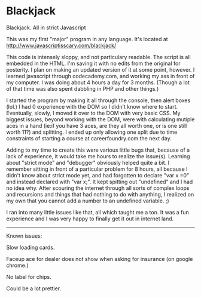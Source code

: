 # Blackjack
Blackjack. All in strict Javascript

This was my first "major" program in any language. It's located at http://www.javascriptisscary.com/blackjack/

This code is intensely sloppy, and not particulary readable. The script is all embedded in the HTML. I'm saving it with 
no edits from the original for posterity. I plan on making an updated version of it at some point, however.
I learned javascript through codecademy.com, and working my ass in front of my computer. I was doing about 4 hours a day 
for 3 months. (Though a lot of that time was also spent dabbling in PHP and other things.)

I started the program by making it all through the console, then alert boxes (lol.) I had 0 experience with the DOM so I 
didn't know where to start. Eventually, slowly, I moved it over to the DOM with very basic CSS. My biggest issues, 
beyond working with the DOM, were with calculating mutiple aces in a hand (ie:if you have 3 aces, are they all worth one,
or is one still worth 11?) and splitting. I ended up only allowing one split due to time constraints of starting a course 
at careerfoundry.com the next day. 

Adding to my time to create this were various little bugs that, because of a lack of experience, it would take me hours 
to realize the issue(s). Learning about "strict mode" and "debugger" obviously helped quite a bit. I remember sitting in 
front of a particular problem for 8 hours, all because I didn't know about strict mode yet, and had forgotten to declare 
"var x =0" and instead declared with "var x;". It kept spitting out "undefined" and I had no idea why. After scouring 
the internet through all sorts of complex loops and recursions and things that had nothing to do with anything, I 
realized on my own that you cannot add a number to an undefined variable. ;)

I ran into many little issues like that, all which taught me a ton. It was a fun experience and I was very happy to 
finally get it out in internet land.

-----------------------

Known issues:

Slow loading cards.

Faceup ace for dealer does not show when asking for insurance (on google chrome.)

No label for chips.

Could be a lot prettier.
